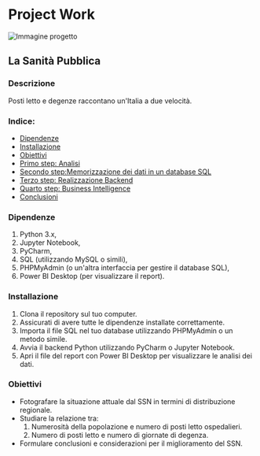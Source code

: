 # Project Work
![Immagine progetto](https://th.bing.com/th/id/OIP.UMoOMfhnAVht9kQm8wab3gHaE8?w=239&h=180&c=7&r=0&o=5&dpr=1.3&pid=1.7)
## La Sanità Pubblica

### **Descrizione**
Posti letto e degenze raccontano un'Italia a due velocità.

### **Indice:**
* [Dipendenze](#Dipendenze)
* [Installazione](#Installazione)
* [Obiettivi](#Obiettivi)
* [Primo step: Analisi](#Analisi)
* [Secondo step:Memorizzazione dei dati in un database SQL](#DatabaseSQL)
* [Terzo step: Realizzazione Backend](#Backend)
* [Quarto step: Business Intelligence](#PowerBI)
* [Conclusioni](#Conclusioni)

### **Dipendenze**

1. Python 3.x,
2. Jupyter Notebook,
3. PyCharm,
4. SQL (utilizzando MySQL o simili),
5. PHPMyAdmin (o un'altra interfaccia per gestire il database SQL),
6. Power BI Desktop (per visualizzare il report).

### **Installazione**

1. Clona il repository sul tuo computer.
2. Assicurati di avere tutte le dipendenze installate correttamente.
3. Importa il file SQL nel tuo database utilizzando PHPMyAdmin o un metodo simile.
4. Avvia il backend Python utilizzando PyCharm o Jupyter Notebook.
5. Apri il file del report con Power BI Desktop per visualizzare le analisi dei dati.

### **Obiettivi**

- Fotografare la situazione attuale dal SSN in termini di distribuzione regionale.
- Studiare la relazione tra:
  1. Numerosità della popolazione e numero di posti letto ospedalieri.
  2. Numero di posti letto e numero di giornate di degenza.
- Formulare conclusioni e considerazioni per il miglioramento del SSN.

